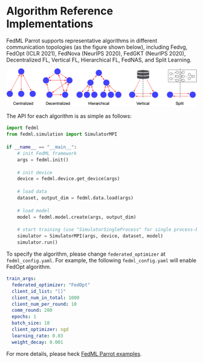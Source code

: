 # Algorithm Reference Implementations

FedML Parrot supports representative algorithms in different communication topologies (as the figure shown below), including Fedvg, FedOpt (ICLR 2021), FedNova (NeurIPS 2020), FedGKT (NeurIPS 2020), Decentralized FL, Vertical FL, Hierarchical FL, FedNAS, and Split Learning.

<img src="/image/fedml-topology.png" alt="drawing" style="width:800px;"/>

The API for each algorithm is as simple as follows:

``` py
import fedml
from fedml.simulation import SimulatorMPI

if __name__ == "__main__":
    # init FedML framework
    args = fedml.init()

    # init device
    device = fedml.device.get_device(args)

    # load data
    dataset, output_dim = fedml.data.load(args)

    # load model
    model = fedml.model.create(args, output_dim)

    # start training (use "SimulatorSingleProcess" for single process-based simulation)
    simulator = SimulatorMPI(args, device, dataset, model)
    simulator.run()
```

To specify the algorithm, please change `federated_optimizer` at `fedml_config.yaml`. For example, the following `fedml_config.yaml` will enable FedOpt algorithm.

```yaml
train_args:
  federated_optimizer: "FedOpt"
  client_id_list: "[]"
  client_num_in_total: 1000
  client_num_per_round: 10
  comm_round: 200
  epochs: 1
  batch_size: 10
  client_optimizer: sgd
  learning_rate: 0.03
  weight_decay: 0.001
```

For more details, please heck [FedML Parrot examples](./user_guide/examples.md).

